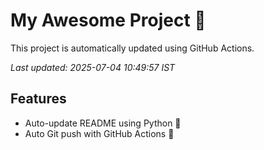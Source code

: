 # My Awesome Project 🚀

This project is automatically updated using GitHub Actions.

_Last updated: 2025-07-04 10:49:57 IST_

## Features
- Auto-update README using Python 🐍
- Auto Git push with GitHub Actions 🤖
